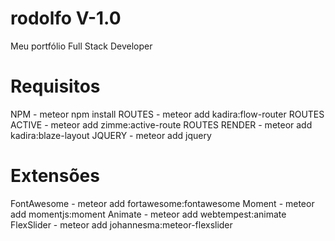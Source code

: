 # rodolfo V-1.0

Meu portfólio Full Stack Developer 

# Requisitos
NPM             - meteor npm install
ROUTES          - meteor add kadira:flow-router
ROUTES ACTIVE   - meteor add zimme:active-route
ROUTES RENDER   - meteor add kadira:blaze-layout
JQUERY          - meteor add jquery

# Extensões 
FontAwesome     - meteor add fortawesome:fontawesome
Moment          - meteor add momentjs:moment
Animate         - meteor add webtempest:animate
FlexSlider      - meteor add johannesma:meteor-flexslider
